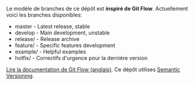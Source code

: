 Le modèle de branches de ce dépôt est **inspiré de Git Flow**. Actuellement voici les branches disponibles:

- master - Latest release, stable
- develop - Main development, unstable
- release/ - Release archive
- feature/ - Specific features development
- example/ - Helpful examples
- hotfix/ - Correctifs d'urgence pour la dernière version

[Lire la documentation de Git Flow (anglais)](http://nvie.com/posts/a-successful-git-branching-model/).
Ce dépôt utilises [Semantic Versioning](http://semver.org/).